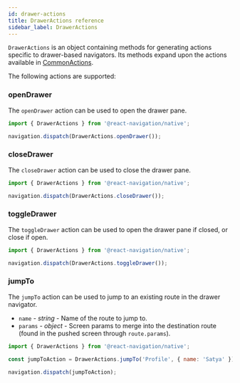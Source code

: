 ```yaml
---
id: drawer-actions
title: DrawerActions reference
sidebar_label: DrawerActions
---
```


`DrawerActions` is an object containing methods for generating actions specific to drawer-based navigators. Its methods expand upon the actions available in [CommonActions](navigation-actions.html).

The following actions are supported:

### openDrawer

The `openDrawer` action can be used to open the drawer pane.

<samp id="drawer-actions"></samp>

```js
import { DrawerActions } from '@react-navigation/native';

navigation.dispatch(DrawerActions.openDrawer());
```

### closeDrawer

The `closeDrawer` action can be used to close the drawer pane.

<samp id="drawer-actions"></samp>

```js
import { DrawerActions } from '@react-navigation/native';

navigation.dispatch(DrawerActions.closeDrawer());
```

### toggleDrawer

The `toggleDrawer` action can be used to open the drawer pane if closed, or close if open.

<samp id="drawer-actions"></samp>

```js
import { DrawerActions } from '@react-navigation/native';

navigation.dispatch(DrawerActions.toggleDrawer());
```

### jumpTo

The `jumpTo` action can be used to jump to an existing route in the drawer navigator.

- `name` - _string_ - Name of the route to jump to.
- `params` - _object_ - Screen params to merge into the destination route (found in the pushed screen through `route.params`).

<samp id="drawer-actions"></samp>

```js
import { DrawerActions } from '@react-navigation/native';

const jumpToAction = DrawerActions.jumpTo('Profile', { name: 'Satya' });

navigation.dispatch(jumpToAction);
```
